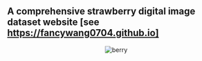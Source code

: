 ## A comprehensive strawberry digital image dataset website [see https://fancywang0704.github.io]

<div align="center">
 
  ![berry](https://github.com/fancywang0704/fancywang0704.github.io/assets/101705236/27f9df0e-11a5-4bf1-868b-2bf1feb0b92b)


</div>

## 
